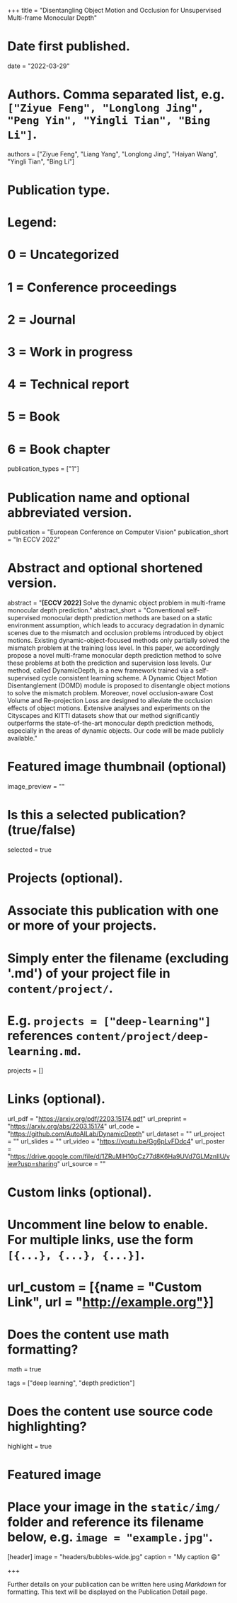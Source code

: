 +++
title = "Disentangling Object Motion and Occlusion for Unsupervised Multi-frame Monocular Depth"

# Date first published.
date = "2022-03-29"

# Authors. Comma separated list, e.g. `["Ziyue Feng", "Longlong Jing", "Peng Yin", "Yingli Tian", "Bing Li"]`.
authors = ["Ziyue Feng", "Liang Yang", "Longlong Jing", "Haiyan Wang", "Yingli Tian", "Bing Li"]

# Publication type.
# Legend:
# 0 = Uncategorized
# 1 = Conference proceedings
# 2 = Journal
# 3 = Work in progress
# 4 = Technical report
# 5 = Book
# 6 = Book chapter
publication_types = ["1"]

# Publication name and optional abbreviated version.
publication = "European Conference on Computer Vision"
publication_short = "In ECCV 2022"

# Abstract and optional shortened version.
abstract = "**[ECCV 2022]** Solve the dynamic object problem in multi-frame monocular depth prediction."
abstract_short = "Conventional self-supervised monocular depth prediction methods are based on a static environment assumption, which leads to accuracy degradation in dynamic scenes due to the mismatch and occlusion problems introduced by object motions. Existing dynamic-object-focused methods only partially solved the mismatch problem at the training loss level. In this paper, we accordingly propose a novel multi-frame monocular depth prediction method to solve these problems at both the prediction and supervision loss levels. Our method, called DynamicDepth, is a new framework trained via a self-supervised cycle consistent learning scheme. A Dynamic Object Motion Disentanglement (DOMD) module is proposed to disentangle object motions to solve the mismatch problem. Moreover, novel occlusion-aware Cost Volume and Re-projection Loss are designed to alleviate the occlusion effects of object motions. Extensive analyses and experiments on the Cityscapes and KITTI datasets show that our method significantly outperforms the state-of-the-art monocular depth prediction methods, especially in the areas of dynamic objects. Our code will be made publicly available."

# Featured image thumbnail (optional)
image_preview = ""

# Is this a selected publication? (true/false)
selected = true

# Projects (optional).
#   Associate this publication with one or more of your projects.
#   Simply enter the filename (excluding '.md') of your project file in `content/project/`.
#   E.g. `projects = ["deep-learning"]` references `content/project/deep-learning.md`.
projects = []

# Links (optional).
url_pdf = "https://arxiv.org/pdf/2203.15174.pdf"
url_preprint = "https://arxiv.org/abs/2203.15174"
url_code = "https://github.com/AutoAILab/DynamicDepth"
url_dataset = ""
url_project = ""
url_slides = ""
url_video = "https://youtu.be/Gg6pLvFDdc4"
url_poster = "https://drive.google.com/file/d/1ZRuMlH10qCz77d8K6Ha9UVd7GLMznlIU/view?usp=sharing"
url_source = ""

# Custom links (optional).
#   Uncomment line below to enable. For multiple links, use the form `[{...}, {...}, {...}]`.
# url_custom = [{name = "Custom Link", url = "http://example.org"}]

# Does the content use math formatting?
math = true

tags = ["deep learning", "depth prediction"]

# Does the content use source code highlighting?
highlight = true

# Featured image
# Place your image in the `static/img/` folder and reference its filename below, e.g. `image = "example.jpg"`.
[header]
image = "headers/bubbles-wide.jpg"
caption = "My caption 😄"

+++

Further details on your publication can be written here using *Markdown* for formatting. This text will be displayed on the Publication Detail page.
